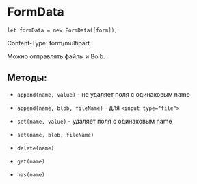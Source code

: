 # FormData

`let formData = new FormData([form]);`

Content-Type: form/multipart

Можно отправлять файлы и Bolb.

## Методы:

- `append(name, value)` - не удаляет поля с одинаковым name 
- `append(name, blob, fileName)` - для `<input type="file">`

- `set(name, value)` - удаляет поля с одинаковым name 
- `set(name, blob, fileName)`

- `delete(name)`
- `get(name)`
- `has(name)`
